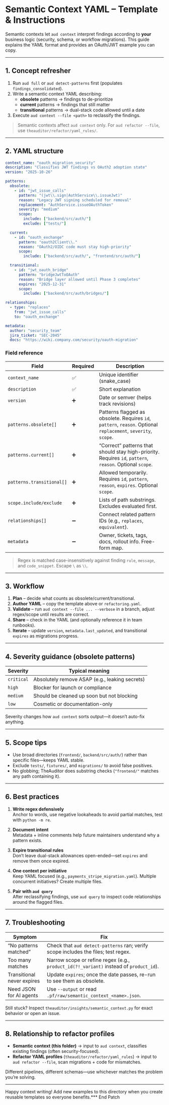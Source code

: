 # Semantic Context YAML – Template & Instructions

Semantic contexts let `aud context` interpret findings according to **your** business logic (security, schema, or workflow migrations). This guide explains the YAML format and provides an OAuth/JWT example you can copy.

---

## 1. Concept refresher

1. Run `aud full` or `aud detect-patterns` first (populates `findings_consolidated`).
2. Write a semantic context YAML describing:
   - **obsolete** patterns → findings to de-prioritize
   - **current** patterns → findings that still matter
   - **transitional** patterns → dual-stack code allowed until a date
3. Execute `aud context --file <path>` to reclassify the findings.

> Semantic contexts affect `aud context` only. For `aud refactor --file`, use `theauditor/refactor/yaml_rules/`.

---

## 2. YAML structure

```yaml
context_name: "oauth_migration_security"
description: "Classifies JWT findings vs OAuth2 adoption state"
version: "2025-10-26"

patterns:
  obsolete:
    - id: "jwt_issue_calls"
      pattern: "(jwt\\.sign|AuthService\\.issueJwt)"
      reason: "Legacy JWT signing scheduled for removal"
      replacement: "AuthService.issueOAuthToken"
      severity: "medium"
      scope:
        include: ["backend/src/auth/"]
        exclude: ["tests/"]

  current:
    - id: "oauth_exchange"
      pattern: "oauth2Client\\."
      reason: "OAuth2/OIDC code must stay high-priority"
      scope:
        include: ["backend/src/auth/", "frontend/src/auth/"]

  transitional:
    - id: "jwt_oauth_bridge"
      pattern: "bridgeJwtToOAuth"
      reason: "Bridge layer allowed until Phase 3 completes"
      expires: "2025-12-31"
      scope:
        include: ["backend/src/auth/bridges/"]

relationships:
  - type: "replaces"
    from: "jwt_issue_calls"
    to: "oauth_exchange"

metadata:
  author: "security_team"
  jira_ticket: "SEC-2045"
  docs: "https://wiki.company.com/security/oauth-migration"
```

### Field reference

| Field | Required | Description |
|-------|----------|-------------|
| `context_name` | ✅ | Unique identifier (snake_case) |
| `description` | ✅ | Short explanation |
| `version` | ➕ | Date or semver (helps track revisions) |
| `patterns.obsolete[]` | ➕ | Patterns flagged as obsolete. Requires `id`, `pattern`, `reason`. Optional `replacement`, `severity`, `scope`. |
| `patterns.current[]` | ➕ | “Correct” patterns that should stay high-priority. Requires `id`, `pattern`, `reason`. Optional `scope`. |
| `patterns.transitional[]` | ➕ | Allowed temporarily. Requires `id`, `pattern`, `reason`, `expires`. Optional `scope`. |
| `scope.include/exclude` | ➕ | Lists of path substrings. Excludes evaluated first. |
| `relationships[]` | ➖ | Connect related pattern IDs (e.g., `replaces`, `equivalent`). |
| `metadata` | ➖ | Owner, tickets, tags, docs, rollout info. Free-form map. |

> Regex is matched case-insensitively against finding `rule`, `message`, and `code_snippet`. Escape `\` as `\\`.

---

## 3. Workflow

1. **Plan** – decide what counts as obsolete/current/transitional.
2. **Author YAML** – copy the template above or `refactoring.yaml`.
3. **Validate** – run `aud context --file ... --verbose` in a branch, adjust regex/scope until results are correct.
4. **Share** – check in the YAML (and optionally reference it in team runbooks).
5. **Iterate** – update `version`, `metadata.last_updated`, and transitional `expires` as migrations progress.

---

## 4. Severity guidance (obsolete patterns)

| Severity | Typical meaning |
|----------|-----------------|
| `critical` | Absolutely remove ASAP (e.g., leaking secrets) |
| `high` | Blocker for launch or compliance |
| `medium` | Should be cleaned up soon but not blocking |
| `low` | Cosmetic or documentation-only |

Severity changes how `aud context` sorts output—it doesn’t auto-fix anything.

---

## 5. Scope tips

- Use broad directories (`frontend/`, `backend/src/auth/`) rather than specific files—keeps YAML stable.
- Exclude `tests/`, `fixtures/`, and `migrations/` to avoid false positives.
- No globbing; TheAuditor does substring checks (`"frontend/"` matches any path containing it).

---

## 6. Best practices

1. **Write regex defensively**  
   Anchor to words, use negative lookaheads to avoid partial matches, test with `python -m re`.

2. **Document intent**  
   Metadata + inline comments help future maintainers understand why a pattern exists.

3. **Expire transitional rules**  
   Don’t leave dual-stack allowances open-ended—set `expires` and remove them once expired.

4. **One context per initiative**  
   Keep YAML focused (e.g., `payments_stripe_migration.yaml`). Multiple concurrent initiatives? Create multiple files.

5. **Pair with `aud query`**  
   After reclassifying findings, use `aud query` to inspect code relationships around the flagged files.

---

## 7. Troubleshooting

| Symptom | Fix |
|---------|-----|
| “No patterns matched” | Check that `aud detect-patterns` ran; verify scope includes the files; test regex. |
| Too many matches | Narrow scope or refine regex (e.g., `product_id(?!_variant)` instead of `product_id`). |
| Transitional never expires | Update `expires`; once the date passes, re-run to see them as obsolete. |
| Need JSON for AI agents | Use `--output` or read `.pf/raw/semantic_context_<name>.json`. |

Still stuck? Inspect `theauditor/insights/semantic_context.py` for exact behavior or open an issue.

---

## 8. Relationship to refactor profiles

- **Semantic context (this folder)** → input to `aud context`, classifies existing findings (often security-focused).
- **Refactor YAML profiles** (`theauditor/refactor/yaml_rules`) → input to `aud refactor --file`, scan migrations + code for mismatches.

Different pipelines, different schemas—use whichever matches the problem you’re solving.

---

Happy context writing! Add new examples to this directory when you create reusable templates so everyone benefits.*** End Patch
